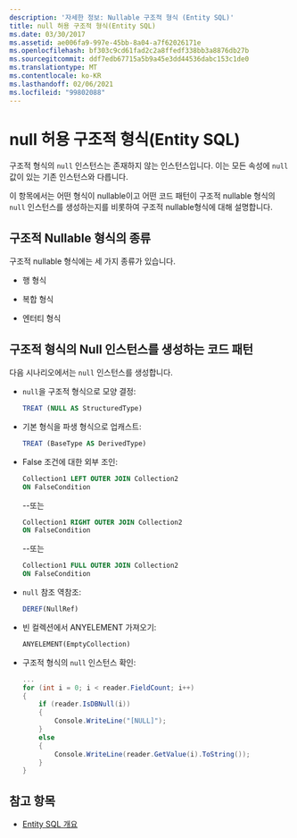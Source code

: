 ```yaml
---
description: '자세한 정보: Nullable 구조적 형식 (Entity SQL)'
title: null 허용 구조적 형식(Entity SQL)
ms.date: 03/30/2017
ms.assetid: ae006fa9-997e-45bb-8a04-a7f62026171e
ms.openlocfilehash: bf303c9cd61fad2c2a8ffedf338bb3a8876db27b
ms.sourcegitcommit: ddf7edb67715a5b9a45e3dd44536dabc153c1de0
ms.translationtype: MT
ms.contentlocale: ko-KR
ms.lasthandoff: 02/06/2021
ms.locfileid: "99802088"
---
```

# <a name="nullable-structured-types-entity-sql"></a>null 허용 구조적 형식(Entity SQL)

구조적 형식의 `null` 인스턴스는 존재하지 않는 인스턴스입니다. 이는 모든 속성에 `null` 값이 있는 기존 인스턴스와 다릅니다.  
  
 이 항목에서는 어떤 형식이 nullable이고 어떤 코드 패턴이 구조적 nullable 형식의 `null` 인스턴스를 생성하는지를 비롯하여 구조적 nullable형식에 대해 설명합니다.  
  
## <a name="kinds-of-nullable-structured-types"></a>구조적 Nullable 형식의 종류  

 구조적 nullable 형식에는 세 가지 종류가 있습니다.  
  
- 행 형식  
  
- 복합 형식  
  
- 엔터티 형식  
  
## <a name="code-patterns-that-produce-null-instances-of-structured-types"></a>구조적 형식의 Null 인스턴스를 생성하는 코드 패턴  

 다음 시나리오에서는 `null` 인스턴스를 생성합니다.  
  
- `null`을 구조적 형식으로 모양 결정:  
  
    ```sql  
    TREAT (NULL AS StructuredType)  
    ```  
  
- 기본 형식을 파생 형식으로 업캐스트:  
  
    ```sql  
    TREAT (BaseType AS DerivedType)  
    ```  
  
- False 조건에 대한 외부 조인:  
  
    ```sql  
    Collection1 LEFT OUTER JOIN Collection2  
    ON FalseCondition  
    ```  
  
     --또는  
  
    ```sql  
    Collection1 RIGHT OUTER JOIN Collection2  
    ON FalseCondition  
    ```  
  
     --또는  
  
    ```sql  
    Collection1 FULL OUTER JOIN Collection2  
    ON FalseCondition  
    ```  
  
- `null` 참조 역참조:  
  
    ```sql  
    DEREF(NullRef)  
    ```  
  
- 빈 컬렉션에서 ANYELEMENT 가져오기:  
  
    ```sql  
    ANYELEMENT(EmptyCollection)  
    ```  
  
- 구조적 형식의 `null` 인스턴스 확인:  
  
    ```csharp  
    ...  
    for (int i = 0; i < reader.FieldCount; i++)  
    {  
        if (reader.IsDBNull(i))  
        {  
            Console.WriteLine("[NULL]");  
        }  
        else  
        {  
            Console.WriteLine(reader.GetValue(i).ToString());  
        }  
    }  
    ```  
  
## <a name="see-also"></a>참고 항목

- [Entity SQL 개요](entity-sql-overview.md)
